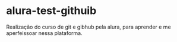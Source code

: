 # alura-test-githuib
Realização do curso de git e gibhub pela alura, para aprender e me aperfeissoar nessa plataforma. 

